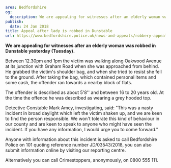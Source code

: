 ```yaml
area: Bedfordshire
og:
  description: We are appealing for witnesses after an elderly woman was robbed in Dunstable yesterday (Tuesday).
publish:
  date: 24 Jan 2018
title: Appeal after lady is robbed in Dunstable
url: https://www.bedfordshire.police.uk/news-and-appeals/robbery-appeal-dunstable-jan2018
```

**We are appealing for witnesses after an elderly woman was robbed in Dunstable yesterday (Tuesday).**

Between 12.30pm and 1pm the victim was walking along Oakwood Avenue at its junction with Graham Road when she was approached from behind. He grabbed the victim's shoulder bag, and when she tried to resist she fell to the ground. After taking the bag, which contained personal items and some cash, the offender ran towards a nearby block of flats.

The offender is described as about 5'8'' and between 16 to 20 years old. At the time the offence he was described as wearing a grey hooded top.

Detective Constable Mark Amey, investigating, said: "This was a nasty incident in broad daylight which left the victim shaken up, and we are keen to find the person responsible. We won't tolerate this kind of behaviour in our county and are keen to speak to anyone who might have seen the incident. If you have any information, I would urge you to come forward."

Anyone with information about this incident is asked to call Bedfordshire Police on 101 quoting reference number JD/03543/2018, you can also submit information online by visiting our reporting centre.

Alternatively you can call Crimestoppers, anonymously, on 0800 555 111.
